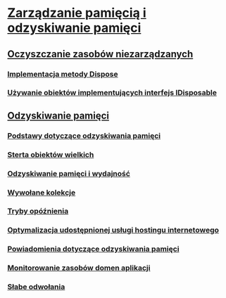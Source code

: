 # [Zarządzanie pamięcią i odzyskiwanie pamięci](memory-management-and-gc.md)
## [Oczyszczanie zasobów niezarządzanych](unmanaged.md)
### [Implementacja metody Dispose](implementing-dispose.md)
### [Używanie obiektów implementujących interfejs IDisposable](using-objects.md)
## [Odzyskiwanie pamięci](index.md)
### [Podstawy dotyczące odzyskiwania pamięci](fundamentals.md)
### [Sterta obiektów wielkich](large-object-heap.md)
### [Odzyskiwanie pamięci i wydajność](performance.md)
### [Wywołane kolekcje](induced.md)
### [Tryby opóźnienia](latency.md)
### [Optymalizacja udostępnionej usługi hostingu internetowego](optimization-for-shared-web-hosting.md)
### [Powiadomienia dotyczące odzyskiwania pamięci](notifications.md)
### [Monitorowanie zasobów domen aplikacji](app-domain-resource-monitoring.md)
### [Słabe odwołania](weak-references.md)
